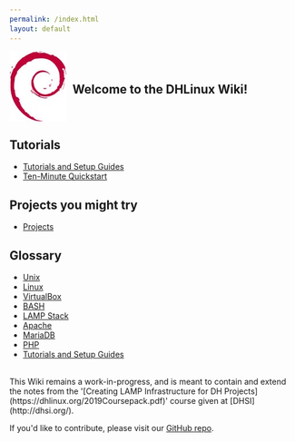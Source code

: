 ```yaml
---
permalink: /index.html
layout: default
---
```


<div style="display: flex; align-items: center;">
  <img src="assets/images/openlogo-nd-100.jpg" alt="Debian Logo" style="float: left; margin-right: 10px;" />
    <h2 class="index-title">Welcome to the DHLinux Wiki!</h2>
</div>


Tutorials
----

-   [Tutorials and Setup Guides](tutorials/Tutorials-and-Setup-Guides/)
-   [Ten-Minute Quickstart](tutorials/QuickStart)

Projects you might try
----------------------

-   [Projects](projects/Projects/)

Glossary
---------------

-   [Unix](docs/Unix/)
-   [Linux](docs/Linux/)
-   [VirtualBox](docs/VirtualBox/)
-   [BASH](docs/BASH/)
-   [LAMP Stack](docs/LAMP-Stack/)
-   [Apache](docs/Apache/)
-   [MariaDB](docs/MySQL/)
-   [PHP](docs/PHP/)
-   [Tutorials and Setup Guides](tutorials/Tutorials-and-Setup-Guides/)

<br/>
This Wiki remains a work-in-progress, and is meant to contain and extend the notes from the '[Creating LAMP Infrastructure for DH Projects](https://dhlinux.org/2019Coursepack.pdf)' course given at [DHSI](http://dhsi.org/).

If you'd like to contribute, please visit our [GitHub repo](https://github.com/jdmartin/dhlinux-jekyll).